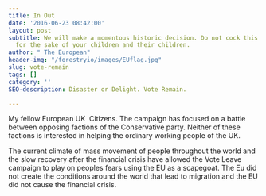 ```yaml
---
title: In Out
date: '2016-06-23 08:42:00'
layout: post
subtitle: We will make a momentous historic decision. Do not cock this up. Vote in
  for the sake of your children and their children.
author: " The European"
header-img: "/forestryio/images/EUflag.jpg"
slug: vote-remain
tags: []
category: ''
SEO-description: Disaster or Delight. Vote Remain.

---
```

My fellow European UK  Citizens. The campaign has focused on a battle between opposing factions of the Conservative party. Neither of these factions is interested in helping the ordinary working people of the UK.

The current climate of mass movement of people throughout the world and the slow recovery after the financial crisis have allowed the Vote Leave campaign to play on peoples fears using the EU as a scapegoat. The Eu did not create the conditions around the world that lead to migration and the EU did not cause the financial crisis.